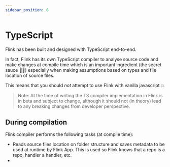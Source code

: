 ```yaml
---
sidebar_position: 6
---
```


# TypeScript

Flink has been built and designed with TypeScript end-to-end.

In fact, Flink has its own TypeScript compiler to analyse source code and make changes at compile time which is an important ingredient (the secret sauce 👩‍🍳) especially when making assumptions based on types and file location of source files.

This means that you should _not_ attempt to use Flink with vanilla javascript 💥

> Note: At the time of writing the TS compiler implementation in Flink is in beta and subject to change, although it should not (in theory) lead to any breaking changes from developer perspective.

## During compilation

Flink compiler performs the following tasks (at compile time):

- Reads source files location on folder structure and saves metadata to be used at runtime by Flink App. This is used so Flink knows that a repo is a repo, handler a handler, etc.
-
